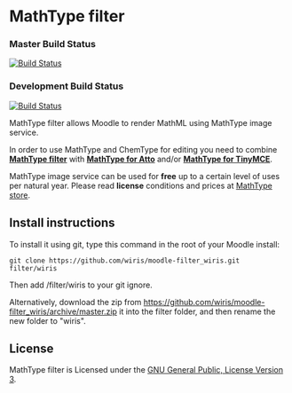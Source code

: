 MathType filter
==========
### Master Build Status
[![Build Status](https://travis-ci.org/wiris/moodle-filter_wiris.svg?branch=stable)](https://travis-ci.org/wiris/moodle-filter_wiris)
### Development Build Status
[![Build Status](https://travis-ci.org/wiris/moodle-filter_wiris.svg?branch=master)](https://travis-ci.org/wiris/moodle-filter_wiris)

MathType filter allows Moodle to render MathML using MathType image service.

In order to use MathType and ChemType for editing you need to combine **[MathType filter](https://github.com/wiris/moodle-filter_wiris)** with **[MathType for Atto](https://github.com/wiris/mooodle-atto_wiris)** and/or **[MathType for TinyMCE](https://github.com/wiris/moodle-tinymce_tiny_mce_wiris)**.

MathType image service can be used for **free** up to a certain level of uses per natural year. Please read **license** conditions and prices at [MathType store](http://www.wiris.com/store).

## Install instructions
To install it using git, type this command in the root of your Moodle install:
```
git clone https://github.com/wiris/moodle-filter_wiris.git filter/wiris
```
Then add /filter/wiris to your git ignore.

Alternatively, download the zip from <https://github.com/wiris/moodle-filter_wiris/archive/master.zip> it into the filter folder, and then rename the new folder to "wiris".

## License

MathType filter is Licensed under the [GNU General Public, License Version 3](https://www.gnu.org/licenses/gpl-3.0.en.html).
